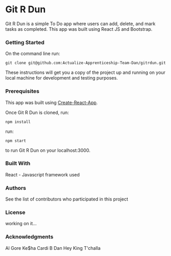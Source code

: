 # Git R Dun

Git R Dun is a simple To Do app where users can add, delete, and mark tasks as completed. This app was built using React JS and Bootstrap.


### Getting Started

On the command line run:

 ```git clone git@github.com:Actualize-Apprenticeship-Team-Dan/gitrdun.git```

These instructions will get you a copy of the project up and running on your local machine for development and testing purposes.

### Prerequisites

This app was built using [Create-React-App](https://github.com/facebook/create-react-app).  

Once Git R Dun is cloned, run:

```npm install```

run: 

```npm start```

to run Git R Dun on your localhost:3000.

### Built With

React - Javascript framework used


### Authors
See the list of contributors who participated in this project

### License
working on it...

### Acknowledgments

Al Gore
Ke$ha
Cardi B
Dan Hey
King T'challa
